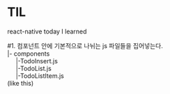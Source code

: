 # TIL
react-native today I learned 

#1. 컴포넌트 안에 기본적으로 나뉘는 js 파일들을 집어넣는다.  
|- components    
&nbsp;&nbsp;&nbsp;&nbsp;  |-TodoInsert.js  
&nbsp;&nbsp;&nbsp;&nbsp;  |-TodoList.js  
&nbsp;&nbsp;&nbsp;&nbsp;  |-TodoListItem.js  
(like this)

